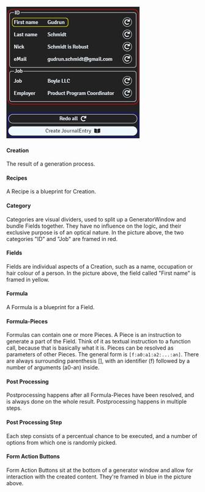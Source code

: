 ![Example of a Generator Window](https://raw.githubusercontent.com/Tommycore/rnd-npcs/develop/screenshots/example_generator_window.jpg)

#### Creation
The result of a generation process.

#### Recipes
A Recipe is a blueprint for Creation.

#### Category
Categories are visual dividers, used to split up a GeneratorWindow and bundle Fields together. They have no influence on the logic, and their exclusive purpose is of an optical nature. In the picture above, the two categories "ID" and "Job" are framed in red.

#### Fields
Fields are individual aspects of a Creation, such as a name, occupation or hair colour of a person. In the picture above, the field called "First name" is framed in yellow.

#### Formula
A Formula is a blueprint for a Field.

#### Formula-Pieces
Formulas can contain one or more Pieces. A Piece is an instruction to generate a part of the Field. Think of it as textual instruction to a function call, because that is basically what it is. Pieces can be resolved as parameters of other Pieces. The general form is `[f:a0:a1:a2:...:an]`. There are always surrounding parenthesis [], with an identifier (f) followed by a number of arguments (a0-an) inside.

#### Post Processing
Postprocessing happens after all Formula-Pieces have been resolved, and is always done on the whole result. Postprocessing happens in multiple steps.

#### Post Processing Step
Each step consists of a percentual chance to be executed, and a number of options from which one is randomly picked.

#### Form Action Buttons
Form Action Buttons sit at the bottom of a generator window and allow for interaction with the created content. They're framed in blue in the picture above.
